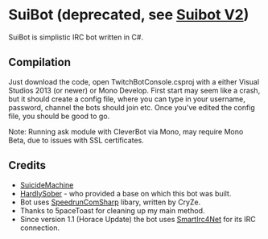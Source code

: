 ﻿SuiBot (deprecated, see [Suibot V2](https://github.com/SuiMachine/SuiBot-V2))
=====================
SuiBot is simplistic IRC bot written in C#.

Compilation
-------
Just download the code, open TwitchBotConsole.csproj with a either Visual Studios 2013 (or newer) or Mono Develop.
First start may seem like a crash, but it should create a config file, where you can type in your username, password, channel the bots should join etc.
Once you've edited the config file, you should be good to go.

Note: Running ask module with CleverBot via Mono, may require Mono Beta, due to issues with SSL certificates.


Credits
-------
  * [SuicideMachine](http://twitch.tv/suicidemachine)
  * [HardlySober](https://www.youtube.com/watch?v=Ss-OzV9aUZg) - who provided a base on which this bot was built.
  * Bot uses [SpeedrunComSharp](https://github.com/LiveSplit/SpeedrunComSharp) libary, written by CryZe.
  * Thanks to 5paceToast for cleaning up my main method.
  * Since version 1.1 (Horace Update) the bot uses [SmartIrc4Net](https://github.com/meebey/SmartIrc4net) for its IRC connection.
  
